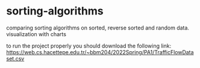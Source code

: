 # sorting-algorithms
comparing sorting algorithms on sorted, reverse sorted and random data. visualization with charts

to run the project properly you should download the following link: https://web.cs.hacettepe.edu.tr/~bbm204/2022Spring/PA1/TrafficFlowDataset.csv 
